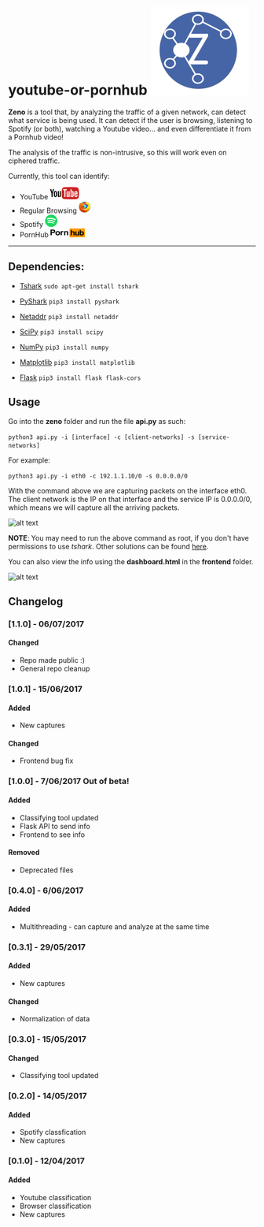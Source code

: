 
# youtube-or-pornhub  ![alt text](/zeno/logo.png)


**Zeno** is a tool that, by analyzing the traffic of a given network, can detect what service is being used. It can detect if the user is browsing, listening to Spotify (or both), watching a Youtube video... and even differentiate it from a Pornhub video!

The analysis of the traffic is non-intrusive, so this will work even on ciphered traffic.

Currently, this tool can identify:
- YouTube       ![alt text](/misc/youtube_logo.png)
- Regular Browsing       ![alt text](/misc/browser_logo.png)
- Spotify       ![alt text](/misc/spotify_logo.png)
- PornHub       ![alt text](/misc/pornhub_logo.png)
___________________________________________________________________________________________

## Dependencies:

- [Tshark](https://www.wireshark.org/docs/man-pages/tshark.html)
	```sudo apt-get install tshark```

- [PyShark](https://github.com/KimiNewt/pyshark)
    ```pip3 install pyshark```

- [Netaddr](https://github.com/drkjam/netaddr)
	```pip3 install netaddr```

- [SciPy](https://github.com/scipy/scipy)
	```pip3 install scipy```

- [NumPy](http://www.numpy.org/)
	```pip3 install numpy```

- [Matplotlib](https://matplotlib.org/)
	```pip3 install matplotlib```

- [Flask](http://flask.pocoo.org/)
    ```pip3 install flask flask-cors```

## Usage

Go into the **zeno** folder and run the file **api.py** as such:

```python3 api.py -i [interface] -c [client-networks] -s [service-networks]```

For example:

```python3 api.py -i eth0 -c 192.1.1.10/0 -s 0.0.0.0/0```

With the command above we are capturing packets on the interface eth0. The client network is the IP on that interface and the service IP is 0.0.0.0/0, which means we will capture all the arriving packets.

![alt text](/misc/terminal.gif)

**NOTE**: You may need to run the above command as root, if you don't have permissions to use _tshark_. Other solutions can be found [here](https://wiki.wireshark.org/CaptureSetup/CapturePrivileges).

You can also view the info using the **dashboard.html** in the **frontend** folder.

![alt text](misc/dashboard.gif)

## Changelog

### [1.1.0] - 06/07/2017
#### Changed
- Repo made public :)
- General repo cleanup

### [1.0.1] - 15/06/2017
#### Added
- New captures
#### Changed
- Frontend bug fix

### [1.0.0] - 7/06/2017 Out of beta!
#### Added
- Classifying tool updated
- Flask API to send info
- Frontend to see info
#### Removed
- Deprecated files

### [0.4.0] - 6/06/2017
#### Added
- Multithreading - can capture and analyze at the same time

### [0.3.1] - 29/05/2017
#### Added
- New captures
#### Changed
- Normalization of data

### [0.3.0] - 15/05/2017
#### Changed
- Classifying tool updated

### [0.2.0] - 14/05/2017
#### Added
- Spotify classfication
- New captures

### [0.1.0] - 12/04/2017
#### Added
- Youtube classification
- Browser classification
- New captures


